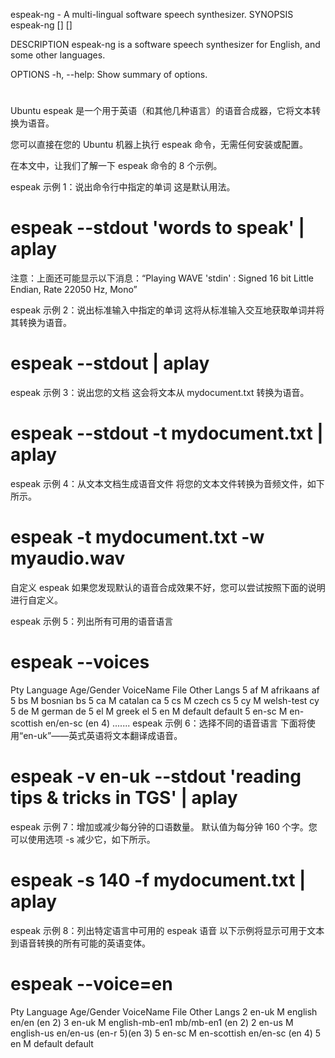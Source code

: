 espeak-ng - A multi-lingual software speech synthesizer.
SYNOPSIS
espeak-ng [] []

DESCRIPTION
espeak-ng is a software speech synthesizer for English, and some other languages.

OPTIONS
-h, --help: Show summary of options.


#
Ubuntu espeak 是一个用于英语（和其他几种语言）的语音合成器，它将文本转换为语音。

您可以直接在您的 Ubuntu 机器上执行 espeak 命令，无需任何安装或配置。

在本文中，让我们了解一下 espeak 命令的 8 个示例。



espeak 示例 1：说出命令行中指定的单词
这是默认用法。

# espeak --stdout 'words to speak' | aplay
注意：上面还可能显示以下消息：“Playing WAVE 'stdin' : Signed 16 bit Little Endian, Rate 22050 Hz, Mono”


espeak 示例 2：说出标准输入中指定的单词
这将从标准输入交互地获取单词并将其转换为语音。

# espeak --stdout | aplay
espeak 示例 3：说出您的文档
这会将文本从 mydocument.txt 转换为语音。

# espeak --stdout -t mydocument.txt | aplay
espeak 示例 4：从文本文档生成语音文件
将您的文本文件转换为音频文件，如下所示。

# espeak -t mydocument.txt -w myaudio.wav
自定义 espeak
如果您发现默认的语音合成效果不好，您可以尝试按照下面的说明进行自定义。

espeak 示例 5：列出所有可用的语音语言
# espeak --voices
Pty Language Age/Gender VoiceName       File        Other Langs
 5  af             M  afrikaans         af
 5  bs             M  bosnian           bs
 5  ca             M  catalan           ca
 5  cs             M  czech             cs
 5  cy             M  welsh-test        cy
 5  de             M  german            de
 5  el             M  greek             el
 5  en             M  default           default
 5  en-sc          M  en-scottish       en/en-sc    (en 4)
.......
espeak 示例 6：选择不同的语音语言
下面将使用“en-uk”——英式英语将文本翻译成语音。

# espeak -v en-uk --stdout 'reading tips & tricks in TGS' | aplay
espeak 示例 7：增加或减少每分钟的口语数量。
默认值为每分钟 160 个字。您可以使用选项 -s 减少它，如下所示。

# espeak -s 140 -f mydocument.txt | aplay
espeak 示例 8：列出特定语言中可用的 espeak 语音
以下示例将显示可用于文本到语音转换的所有可能的英语变体。

# espeak --voice=en
Pty Language Age/Gender VoiceName       File        Other Langs
 2  en-uk          M  english           en/en       (en 2)
 3  en-uk          M  english-mb-en1    mb/mb-en1   (en 2)
 2  en-us          M  english-us        en/en-us    (en-r 5)(en 3)
 5  en-sc          M  en-scottish       en/en-sc    (en 4)
 5  en             M  default           default